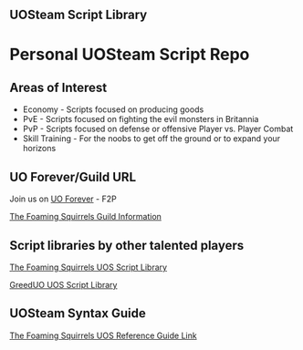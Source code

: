 UOSteam Script Library
----------------------
# Personal UOSteam Script Repo

## Areas of Interest
  * Economy - Scripts focused on producing goods
  * PvE - Scripts focused on fighting the evil monsters in Britannia
  * PvP - Scripts focused on defense or offensive Player vs. Player Combat
  * Skill Training - For the noobs to get off the ground or to expand your horizons

## UO Forever/Guild URL

Join us on [UO Forever](http://www.uoforever.com/ "UOF Home") - F2P

[The Foaming Squirrels Guild Information](http://www.thefoamingsquirrels.co.nr/ "The Foaming Squirrels Homepage")

## Script libraries by other talented players

[The Foaming Squirrels UOS Script Library](http://dfiexperience.wix.com/foamingsquirrels#!steam/c24dh "TFS UOS Script Library")

[GreedUO UOS Script Library](http://greeduo.wix.com/uomacro#!macros-for-uosteam/c1kh5 "GreedUO UOS Script Library")

## UOSteam Syntax Guide

[The Foaming Squirrels UOS Reference Guide Link](http://uosteam.28394.n7.nabble.com/file/n65/Documentation.pdf "TFS UOS Guide Link")

